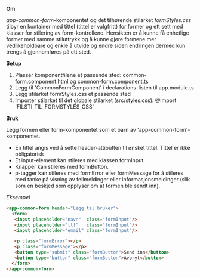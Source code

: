 **Om**

_app-common-form_-komponentet og det tilhørende stilarket _formStyles.css_ tilbyr en kontainer med tittel (tittel er valgfritt) for former og ett sett med klasser for stilering av form-kontrollene. Hensikten er å kunne få enhetlige former med samme stiluttrykk og å kunne gjøre formene mer vedlikeholdbare og enkle å utvide og endre siden endringen dermed kun trengs å gjennomføres på ett sted.

**Setup**
1. Plasser komponentfilene et passende sted: common-form.component.html og common-form.component.ts 
1. Legg til 'CommonFormComponent' i declarations-listen til app.module.ts
1. Legg stilarket formStyles.css et passende sted
1. Importer stilarket til det globale stilarket (src/styles.css): @Import 'FILSTI_TIL_FORMSTYLES_CSS'

**Bruk**

Legg formen eller form-komponentet som et barn av 'app-common-form'-komponentet. 
* En tittel angis ved å sette header-attibutten til ønsket tittel. Tittel er ikke obligatorisk
* Et input-element kan stileres med klassen formInput. 
* Knapper kan stileres med formButton. 
* p-tagger kan stileres med formError eller formMessage for å stileres med tanke på visning av feilmeldinger eller informasjonsmeldinger (slik som en beskjed som opplyser om at formen ble sendt inn).

_Eksempel_
```html
<app-common-form header="Legg til bruker">
  <form>
   <input placeholder="navn"  class="formInput"/>
   <input placeholder="tlf"   class="formInput"/>
   <input placeholder="email" class="formInput"/>

   <p class="formError"></p>
   <p class="formMessage"></p>
   <button type="submit" class="formButton">Send inn</button>
   <button type="button" class="formButton">Avbryt</button>
  </form>
</app-common-form>
```
